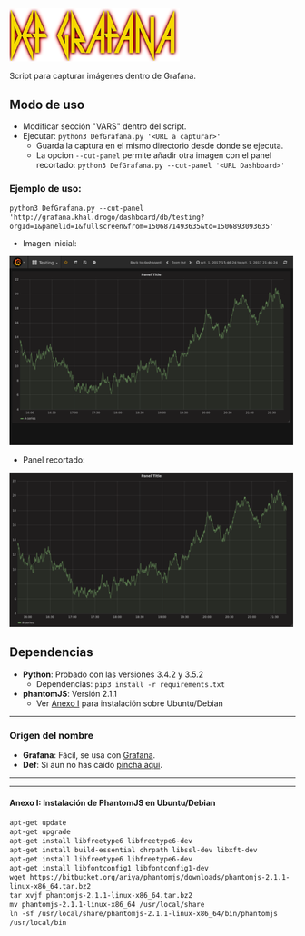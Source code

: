 <img src="./img/defGrafana.png" width="300">


Script para capturar imágenes dentro de Grafana.



## Modo de uso
- Modificar sección "VARS" dentro del script.
- Ejecutar: ```python3 DefGrafana.py '<URL a capturar>'```
  - Guarda la captura en el mismo directorio desde donde se ejecuta.
  - La opcion ```--cut-panel``` permite añadir otra imagen con el panel recortado: ```python3 DefGrafana.py --cut-panel '<URL Dashboard>'```


### Ejemplo de uso:
```
python3 DefGrafana.py --cut-panel 'http://grafana.khal.drogo/dashboard/db/testing?orgId=1&panelId=1&fullscreen&from=1506871493635&to=1506893093635'
```
   - Imagen inicial:

  <img src="./img/grafExample_171001232338.png" width="500">

   - Panel recortado:

 <img src="./img/panelGrafExample_171001232338.png" width="500">


## Dependencias
- **Python**: Probado con las versiones 3.4.2 y 3.5.2
  - Dependencias: ```pip3 install -r requirements.txt```
- **phantomJS**: Versión 2.1.1
  - Ver [Anexo I](#anexo-i-instalación-de-phantomjs-en-ubuntudebian) para instalación sobre Ubuntu/Debian




----

### Origen del nombre
* **Grafana**: Fácil, se usa con [Grafana](https://grafana.com/).
* **Def**: Si aun no has caído <a href="https://open.spotify.com/album/0IXPDVnECWSt6NFLDlgpoC" target="_blank">pincha aquí</a>.



-----

-----

#### Anexo I: Instalación de PhantomJS en Ubuntu/Debian
```
apt-get update
apt-get upgrade
apt-get install libfreetype6 libfreetype6-dev
apt-get install build-essential chrpath libssl-dev libxft-dev
apt-get install libfreetype6 libfreetype6-dev
apt-get install libfontconfig1 libfontconfig1-dev
wget https://bitbucket.org/ariya/phantomjs/downloads/phantomjs-2.1.1-linux-x86_64.tar.bz2
tar xvjf phantomjs-2.1.1-linux-x86_64.tar.bz2
mv phantomjs-2.1.1-linux-x86_64 /usr/local/share
ln -sf /usr/local/share/phantomjs-2.1.1-linux-x86_64/bin/phantomjs /usr/local/bin
```
